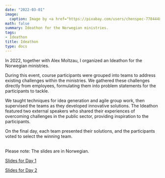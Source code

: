 ```yaml
---
date: "2022-03-01"
image:
  caption: Image by <a href="https://pixabay.com/users/chenspec-7784448/?utm_source=link-attribution&utm_medium=referral&utm_campaign=image&utm_content=6918166">Chen</a> from <a href="https://pixabay.com//?utm_source=link-attribution&utm_medium=referral&utm_campaign=image&utm_content=6918166">Pixabay</a>
math: false
summary: Ideathon for the Norwegian ministries.
tags:
- Ideathon
title: Ideathon
type: docs
---
```


In 2022, together with Alex Moltzau, I organized an Ideathon for the Norwegian ministries.

During this event, course participants were grouped into teams to address existing challenges within the ministries. We gathered these challenges directly from employees, formulating them into problem statements for the participants to tackle.

We taught techniques for idea generation and agile group work, then supervised the teams as they developed innovative solutions. The Ideathon featured two external speakers who shared their experiences of overcoming challenges in the public sector, providing inspiration to the participants.

On the final day, each team presented their solutions, and the participants voted to select the winning team.

<br>
Please note: The slides are in Norwegian.

[Slides for Day 1](Day1.pdf)

[Slides for Day 2](Day2.pdf)
